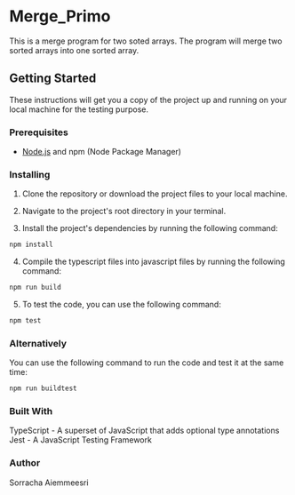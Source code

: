 # Merge_Primo

This is a merge program for two soted arrays. The program will merge two sorted arrays into one sorted array. 

## Getting Started

These instructions will get you a copy of the project up and running on your local machine for the testing purpose.

### Prerequisites

- [Node.js](https://nodejs.org/) and npm (Node Package Manager)

### Installing

1. Clone the repository or download the project files to your local machine.

2. Navigate to the project's root directory in your terminal.

3. Install the project's dependencies by running the following command:
```bash 
npm install
```

4. Compile the typescript files into javascript files by running the following command:
```bash
npm run build
```


5. To test the code, you can use the following command:
```bash
npm test
```

### Alternatively
You can use the following command to run the code and test it at the same time:
```bash
npm run buildtest
```

### Built With
TypeScript - A superset of JavaScript that adds optional type annotations
Jest - A JavaScript Testing Framework

### Author
Sorracha Aiemmeesri
